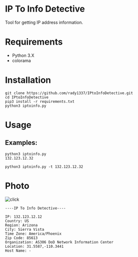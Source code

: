 # IP To Info Detective

Tool for getting IP address information.

# Requirements
+ Python 3.X
+ colorama

# Installation
```
git clone https://github.com/rady1337/IPtoInfoDetective.git
cd IPtoInfoDetective
pip3 install -r requirements.txt
python3 iptoinfo.py
``` 

# Usage
## Examples:
```
python3 iptoinfo.py
132.123.12.32
```
```
python3 iptoinfo.py -t 132.123.12.32
```

# Photo
![click](https://imgur.com/a/YUAeDGK)


```
----IP To Info Detective----

IP: 132.123.12.12
Country: US
Region: Arizona
City: Sierra Vista
Time Zone: America/Phoenix
Zip Code: 85613
Organization: AS306 DoD Network Information Center
Location: 31.5587,-110.3441
Host Name: -
```
